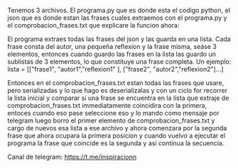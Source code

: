 Tenemos 3 archivos. El programa.py que es donde esta el codigo python, el json que es donde estan las frases cuales extraemos con el programa.py y el comprobacion_frases.txt que explicare la funcion ahora:

El programa extraes todas las frases del json y las guarda en una lista. Cada frase consta del autor, una pequeña reflexion y la frase misma, seáse 3 elementos, entonces cuando guardo las frases en la lista las guardo un sublistas de 3 elementos, lo que constituye una frase completa. Un ejemplo: lista = [["frase1", "autor1","reflexion1" ], ["frase2", "autor2","reflexion2"]...]

Entonces en el comprobacion_frases.txt estan todas las frases que usare, pero serializadas y lo que hago es deserializalas y con un ciclo for recorrer la lista inicial y comparar si una frase se encuentra en la lista que extraje de comprobacion_frases.txt
immediatamente coincidira con la primera, entoces cuando eso pase seleccione eso y lo mando como mensaje por telegram luego borro el primer elemento de comprobacion_frases.txt y cargo de nuevos esa lista a ese archivo y ahora comenzara por la segunda frase que ahora ocupara la primera posicion y cuando vuelvo a ejecutar el programa la frase que coincide es la segunda y asi continua la secuencia.

Canal de telegram: https://t.me/inspiracionn

